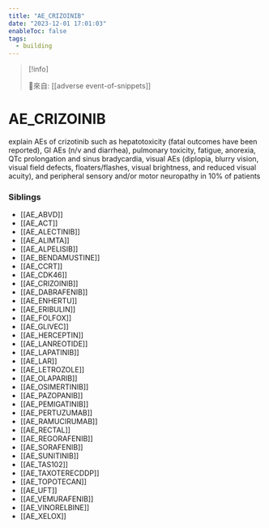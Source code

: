 ```yaml
---
title: "AE_CRIZOINIB"
date: "2023-12-01 17:01:03"
enableToc: false
tags:
  - building
---
```

> [!info]
>
> 🌱來自: [[adverse event-of-snippets]]
# AE_CRIZOINIB
explain AEs of crizotinib such as hepatotoxicity (fatal outcomes have been reported), GI AEs (n/v and diarrhea), pulmonary toxicity, fatigue, anorexia, QTc prolongation and sinus bradycardia, visual AEs (diplopia, blurry vision, visual field defects, floaters/flashes, visual brightness, and reduced visual acuity), and peripheral sensory and/or motor neuropathy in 10% of patients
### Siblings
- [[AE_ABVD]]
- [[AE_ACT]]
- [[AE_ALECTINIB]]
- [[AE_ALIMTA]]
- [[AE_ALPELISIB]]
- [[AE_BENDAMUSTINE]]
- [[AE_CCRT]]
- [[AE_CDK46]]
- [[AE_CRIZOINIB]]
- [[AE_DABRAFENIB]]
- [[AE_ENHERTU]]
- [[AE_ERIBULIN]]
- [[AE_FOLFOX]]
- [[AE_GLIVEC]]
- [[AE_HERCEPTIN]]
- [[AE_LANREOTIDE]]
- [[AE_LAPATINIB]]
- [[AE_LAR]]
- [[AE_LETROZOLE]]
- [[AE_OLAPARIB]]
- [[AE_OSIMERTINIB]]
- [[AE_PAZOPANIB]]
- [[AE_PEMIGATINIB]]
- [[AE_PERTUZUMAB]]
- [[AE_RAMUCIRUMAB]]
- [[AE_RECTAL]]
- [[AE_REGORAFENIB]]
- [[AE_SORAFENIB]]
- [[AE_SUNITINIB]]
- [[AE_TAS102]]
- [[AE_TAXOTERECDDP]]
- [[AE_TOPOTECAN]]
- [[AE_UFT]]
- [[AE_VEMURAFENIB]]
- [[AE_VINORELBINE]]
- [[AE_XELOX]]
